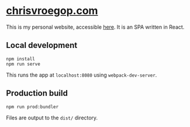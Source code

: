# [chrisvroegop.com](https://chrisvroegop.com)

This is my personal website, accessible [here](https://chrisvroegop.com). It is an SPA written in React.

## Local development

```
npm install
npm run serve
```
This runs the app at `localhost:8080` using `webpack-dev-server`.

## Production build
```
npm run prod:bundler
```
Files are output to the `dist/` directory.
